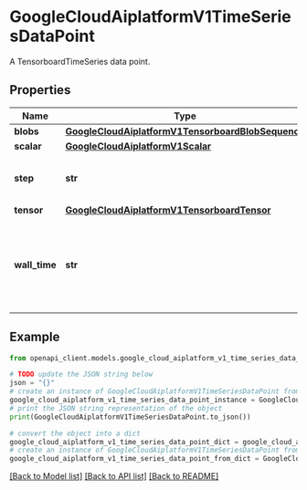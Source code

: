 # GoogleCloudAiplatformV1TimeSeriesDataPoint

A TensorboardTimeSeries data point.

## Properties

Name | Type | Description | Notes
------------ | ------------- | ------------- | -------------
**blobs** | [**GoogleCloudAiplatformV1TensorboardBlobSequence**](GoogleCloudAiplatformV1TensorboardBlobSequence.md) |  | [optional] 
**scalar** | [**GoogleCloudAiplatformV1Scalar**](GoogleCloudAiplatformV1Scalar.md) |  | [optional] 
**step** | **str** | Step index of this data point within the run. | [optional] 
**tensor** | [**GoogleCloudAiplatformV1TensorboardTensor**](GoogleCloudAiplatformV1TensorboardTensor.md) |  | [optional] 
**wall_time** | **str** | Wall clock timestamp when this data point is generated by the end user. | [optional] 

## Example

```python
from openapi_client.models.google_cloud_aiplatform_v1_time_series_data_point import GoogleCloudAiplatformV1TimeSeriesDataPoint

# TODO update the JSON string below
json = "{}"
# create an instance of GoogleCloudAiplatformV1TimeSeriesDataPoint from a JSON string
google_cloud_aiplatform_v1_time_series_data_point_instance = GoogleCloudAiplatformV1TimeSeriesDataPoint.from_json(json)
# print the JSON string representation of the object
print(GoogleCloudAiplatformV1TimeSeriesDataPoint.to_json())

# convert the object into a dict
google_cloud_aiplatform_v1_time_series_data_point_dict = google_cloud_aiplatform_v1_time_series_data_point_instance.to_dict()
# create an instance of GoogleCloudAiplatformV1TimeSeriesDataPoint from a dict
google_cloud_aiplatform_v1_time_series_data_point_from_dict = GoogleCloudAiplatformV1TimeSeriesDataPoint.from_dict(google_cloud_aiplatform_v1_time_series_data_point_dict)
```
[[Back to Model list]](../README.md#documentation-for-models) [[Back to API list]](../README.md#documentation-for-api-endpoints) [[Back to README]](../README.md)


